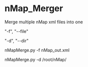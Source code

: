 # nMap_Merger
Merge multiple nMap xml files into one

"-f", "--file"

"-d", "--dir"

nMapMerge.py -f nMap_out.xml

nMapMerge.py -d /root/nMap/

